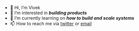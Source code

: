 - 👋 Hi, I’m Vivek
- 👀 I’m interested in ***building products***
- 🌱 I’m currently learning on ***how to build and scale systems***
- 📫 How to reach me via [twitter](https://twitter.com/vivek_0079) or [email](vivek.vivek0079@gmail.com)

<!---
vivek0079/vivek0079 is a ✨ special ✨ repository because its `README.md` (this file) appears on your GitHub profile.
You can click the Preview link to take a look at your changes.
--->

